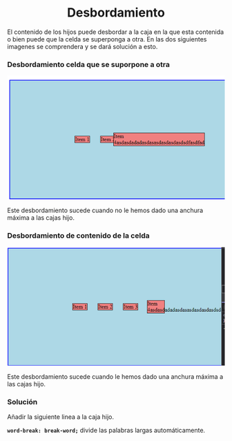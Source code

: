 <div align="center">

# Desbordamiento

</div>

El contenido de los hijos puede desbordar a la caja en la que esta contenida o bien puede que la celda se superponga a otra. En las dos siguientes imagenes se comprendera y se dará solución a esto.  

### **Desbordamiento celda que se suporpone a otra**

![Desbordamiento celda que se suporpone a otra](/images/desbordamiento-caja.png)

Este desbordamiento sucede cuando no le hemos dado una anchura máxima a las cajas hijo.


### **Desbordamiento de contenido de la celda**

![Desbordamiento de contenido de la celda](/images/desbordamiento-contenido.png)  

Este desbordamiento sucede cuando le hemos dado una anchura máxima a las cajas hijo.

### **Solución**

Añadir la siguiente linea a la caja hijo.

**``word-break: break-word;``** divide las palabras largas automáticamente.  

